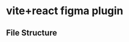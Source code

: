# vite+react figma plugin

## File Structure

<!-- .  
├── README.md  
├── lerna.json  
├── manifest.json  
├── package.json  
├── packages  
│   ├── common  
│   │    |── constants  
│   │    |    └── ui.ts  
│   │    |── package.json  
│   │    └── tsconfig.json  
│   ├── core  
│   │    ├── favicon.svg  
│   │    ├── index.html  
│   │    ├── package.json  
│   │    ├── src  
│   │    │  └── index.ts  
│   │    ├── tsconfig.json  
│   │    └── vite.config.ts  
│   └── ui  
│        ├── index.html  
│        ├── package.json  
│        ├── src  
│        │   ├── App.tsx  
│        │   ├── vite-env.d.ts  
│        │   └── main.tsx  
│        ├── tsconfig.json  
│        ├── tsconfig.node.json  
│        └── vite.config.ts  
├── scripts  
│   └── build.js  
├── tsconfig.json  
└── pnpm-lock.yaml  
└── pnpm-workspace.yaml -->
